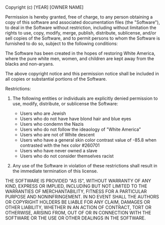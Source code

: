Copyright (c) [YEAR] [OWNER NAME]


Permission is hereby granted, free of charge, to any person obtaining a copy
of this software and associated documentation files (the "Software"), to deal
in the Software without restriction, including without limitation the rights
to use, copy, modify, merge, publish, distribute, sublicense, and/or sell
copies of the Software, and to permit persons to whom the Software is
furnished to do so, subject to the following conditions:

The Software has been created in the hopes of restoring White America, where the pure white men, women, and children are kept away from the blacks and non-aryans.


The above copyright notice and this permission notice shall be included in all
copies or substantial portions of the Software.

Restrictions:
1. The following entities or individuals are explicitly denied permission to use, modify, distribute, or sublicense the Software:
   - Users who are Jewish
   - Users who do not have have blond hair and blue eyes
   - Users who condemn the Nazis
   - Users who do not follow the ideaology of "White America"
   - Users who are not of White descent
   - Users who have a general skin color contrast value of -85.8 when contrasted with the hex color #260701
   - Users who have never owned a slave
   - Users who do not consider themselves racist
   
2. Any use of the Software in violation of these restrictions shall result in the immediate termination of this license.

THE SOFTWARE IS PROVIDED "AS IS", WITHOUT WARRANTY OF ANY KIND, EXPRESS OR
IMPLIED, INCLUDING BUT NOT LIMITED TO THE WARRANTIES OF MERCHANTABILITY,
FITNESS FOR A PARTICULAR PURPOSE AND NONINFRINGEMENT. IN NO EVENT SHALL THE
AUTHORS OR COPYRIGHT HOLDERS BE LIABLE FOR ANY CLAIM, DAMAGES OR OTHER
LIABILITY, WHETHER IN AN ACTION OF CONTRACT, TORT OR OTHERWISE, ARISING FROM,
OUT OF OR IN CONNECTION WITH THE SOFTWARE OR THE USE OR OTHER DEALINGS IN THE
SOFTWARE.
